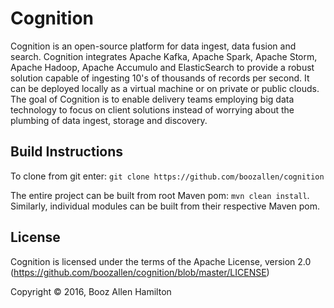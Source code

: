 # Cognition

Cognition is an open-source platform for data ingest, data fusion and search. Cognition integrates Apache Kafka, Apache Spark, Apache Storm, Apache Hadoop, Apache Accumulo and ElasticSearch to provide a robust solution capable of ingesting 10's of thousands of records per second. It can be deployed locally as a virtual machine or on private or public clouds. The goal of Cognition is to enable delivery teams employing big data technology to focus on client solutions instead of worrying about the plumbing of data ingest, storage and discovery.


## Build Instructions
To clone from git enter:
    `git clone https://github.com/boozallen/cognition`
    
The entire project can be built from root Maven pom: `mvn clean install`. Similarly, individual modules can be built from their respective Maven pom.

## License
Cognition is licensed under the terms of the Apache License, version 2.0 (https://github.com/boozallen/cognition/blob/master/LICENSE)

Copyright &copy; 2016, Booz Allen Hamilton
